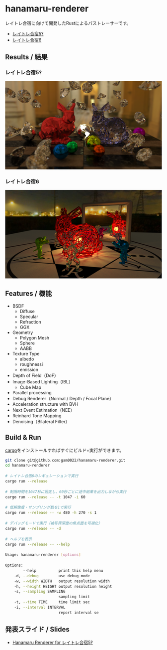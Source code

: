 # hanamaru-renderer
レイトレ合宿に向けて開発したRustによるパストレーサーです。

- [レイトレ合宿5‽](https://sites.google.com/site/raytracingcamp5/)
- [レイトレ合宿6](https://sites.google.com/site/raytracingcamp6/)

## Results / 結果

### レイトレ合宿5‽

[![rtcamp5.png](rtcamp5.png)](rtcamp5.png)

### レイトレ合宿6

[![rtcamp6_1000x4spp.png](rtcamp6_1000x4spp.png)](rtcamp6_1000x4spp.png)

## Features / 機能

- BSDF
  - Diffuse
  - Specular
  - Refraction
  - GGX
- Geometry
  - Polygon Mesh
  - Sphere
  - AABB
- Texture Type
  - albedo
  - roughnessi
  - emission
- Depth of Field（DoF）
- Image-Based Lighting（IBL）
  - Cube Map
- Parallel processing
- Debug Renderer（Normal / Depth / Focal Plane）
- Acceleration structure with BVH
- Next Event Estimation（NEE）
- Reinhard Tone Mapping
- Denoising（Bilateral Filter）

## Build & Run

[cargo](https://rustup.rs/)をインストールすればすぐにビルド+実行ができます。

```bash
git clone git@github.com:gam0022/hanamaru-renderer.git
cd hanamaru-renderer

# レイトレ合宿6のレギュレーションで実行
cargo run --release

# 制限時間を1047秒に設定し、60秒ごとに途中結果を出力しながら実行
cargo run --release -- -t 1047 -i 60

# 低解像度・サンプリング数を1で実行
cargo run --release -- -w 480 -h 270 -s 1

# デバッグモードで実行（被写界深度の焦点面を可視化）
cargo run --release -- -d

# ヘルプを表示
cargo run --release -- --help

Usage: hanamaru-renderer [options]

Options:
        --help          print this help menu
    -d, --debug         use debug mode
    -w, --width WIDTH   output resolution width
    -h, --height HEIGHT output resolution height
    -s, --sampling SAMPLING
                        sampling limit
    -t, --time TIME     time limit sec
    -i, --interval INTERVAL
                        report interval se
```

## 発表スライド / Slides

- [Hanamaru Renderer for レイトレ合宿5‽](https://speakerdeck.com/gam0022/hanamaru-renderer-for-reitorehe-su-5)
